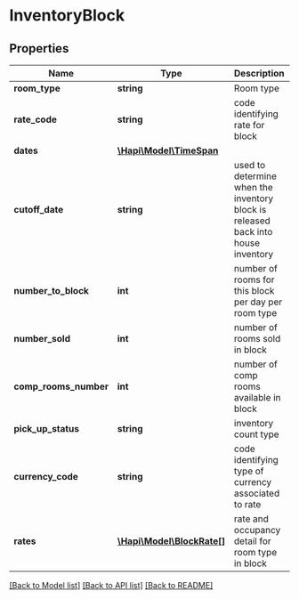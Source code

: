 # InventoryBlock

## Properties
Name | Type | Description | Notes
------------ | ------------- | ------------- | -------------
**room_type** | **string** | Room type | [optional] 
**rate_code** | **string** | code identifying rate for block | [optional] 
**dates** | [**\Hapi\Model\TimeSpan**](TimeSpan.md) |  | [optional] 
**cutoff_date** | **string** | used to determine when the inventory block is released back into house inventory | [optional] 
**number_to_block** | **int** | number of rooms for this block per day per room type | [optional] 
**number_sold** | **int** | number of rooms sold in block | [optional] 
**comp_rooms_number** | **int** | number of comp rooms available in block | [optional] 
**pick_up_status** | **string** | inventory count type | [optional] 
**currency_code** | **string** | code identifying type of currency associated to rate | [optional] 
**rates** | [**\Hapi\Model\BlockRate[]**](BlockRate.md) | rate and occupancy detail for room type in block | [optional] 

[[Back to Model list]](../README.md#documentation-for-models) [[Back to API list]](../README.md#documentation-for-api-endpoints) [[Back to README]](../README.md)

